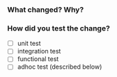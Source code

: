 ### What changed? Why?
<!-- Please describe the change and why you made it. -->
 
### How did you test the change?
<!-- Please describe how the change was tested. -->
- [ ] unit test
- [ ] integration test
- [ ] functional test
- [ ] adhoc test (described below)
